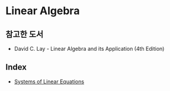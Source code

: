 # Linear Algebra

## 참고한 도서

- David C. Lay - Linear Algebra and its Application (4th Edition)


## Index

- [Systems of Linear Equations](https://github.com/kwan3854/Dev-log/tree/master/Study/Linear_Algebra/LA-Systems_of_Linear_Equations.md)
